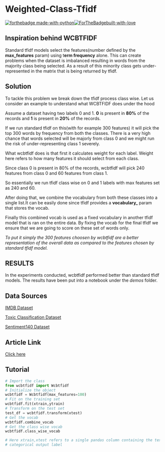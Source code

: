 # Weighted-Class-Tfidf
[![forthebadge made-with-python](http://ForTheBadge.com/images/badges/made-with-python.svg)](https://www.python.org/)[![ForTheBadgebuilt-with-love](http://ForTheBadge.com/images/badges/built-with-love.svg)](https://github.com/SauravPattnaikCS60/Weighted-Class-Based-Tfidf)

## Inspiration behind WCBTFIDF

Standard tfidf models select the features(number defined by the **max_features** param) using t**erm frequency** alone.
This can create problems when the dataset is imbalanced resulting in words from the majority class being selected.
As a result of this minority class gets under-represented in the matrix that is being returned by tfidf.


## Solution

To tackle this problem we break down the tfidf process class wise.
Let us consider an example to understand what WCBTFIDF does under the hood

Assume a dataset having two labels 0 and 1.
**0** is present in **80%** of the records and **1** is present in **20%** of the records.

If we run standard tfidf on this(with for example 300 features) it will pick the top 300 words by frequency
from both the classes. There is a very high chance that words selected will be majorly from class 0 and we 
might run the risk of under-representing class 1 severely.

What wcbtfidf does is that first it calculates weight for each label.
Weight here refers to how many features it should select from each class.

Since class 0 is present in 80% of the records, wcbtfidf will pick 240 features from class 0 and 60 features
from class 1.

So essentially we run tfidf class wise on 0 and 1 labels with max features set as 240 and 60.

After doing that, we combine the vocabulary from both these classes into a single list.It can be easily done since
tfidf provides a **vocabulary_** param that stores the vocab.

Finally this combined vocab is used as a fixed vocabulary in another tfidf model that is ran on the entire data.
By fixing the vocab for the final tfidf we ensure that we are going to score on these set of words only.

_To put it simply the 300 features choosen by wcbtfidf are a better representation of the overall data as compared
to the features chosen by standard tfidf model._

## RESULTS

In the experiments conducted, wcbtfidf performed better than standard tfidf models. The results have been put
into a notebook under the _demos_ folder.

## Data Sources

[IMDB Dataset](https://www.kaggle.com/lakshmi25npathi/imdb-dataset-of-50k-movie-reviews)

[Toxic Classification Dataset](https://www.kaggle.com/c/jigsaw-toxic-comment-classification-challenge/data)

[Sentiment140 Dataset](https://www.kaggle.com/kazanova/sentiment140)


## Article Link 
[Click here](https://www.deepwizai.com/projects/how-to-correctly-use-tf-idf-with-imbalanced-data)

## Tutorial
```python
# Import the class
from wcbtfidf import Wcbtfidf
# Initialize the object
wcbtfidf = Wcbtfidf(max_features=100)
# Fit on the training set
wcbtfidf.fit(xtrain,ytrain)
# Transform on the test set
test_df = wcbtfidf.transform(xtest)
# Get the vocab
wcbtfidf.combine_vocab
# Get the class wise vocab
wcbtfidf.class_wise_vocab

# Here xtrain,xtest refers to a single pandas column containing the text data and ytrain ytest the
# categorical output label
```
